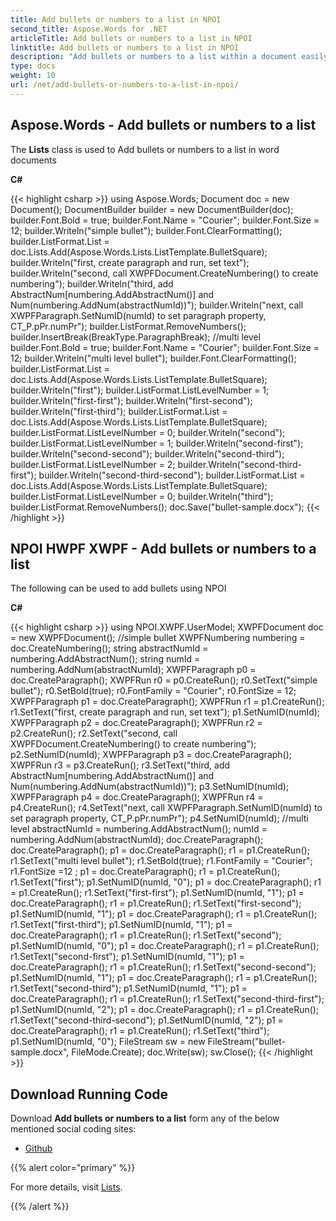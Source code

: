 ```yaml
---
title: Add bullets or numbers to a list in NPOI
second_title: Aspose.Words for .NET
articleTitle: Add bullets or numbers to a list in NPOI
linktitle: Add bullets or numbers to a list in NPOI
description: "Add bullets or numbers to a list within a document easily and fast instead of using NPOI in C#."
type: docs
weight: 10
url: /net/add-bullets-or-numbers-to-a-list-in-npoi/
---
```


## Aspose.Words - Add bullets or numbers to a list

The **Lists** class is used to Add bullets or numbers to a list in word documents

**C#**

{{< highlight csharp >}}
using Aspose.Words;
Document doc = new Document();
DocumentBuilder builder = new DocumentBuilder(doc);
builder.Font.Bold = true;
builder.Font.Name = "Courier";
builder.Font.Size = 12;
builder.Writeln("simple bullet");
builder.Font.ClearFormatting();
builder.ListFormat.List = doc.Lists.Add(Aspose.Words.Lists.ListTemplate.BulletSquare);
builder.Writeln("first, create paragraph and run, set text");
builder.Writeln("second, call XWPFDocument.CreateNumbering() to create numbering");
builder.Writeln("third, add AbstractNum[numbering.AddAbstractNum()] and Num(numbering.AddNum(abstractNumId))");
builder.Writeln("next, call XWPFParagraph.SetNumID(numId) to set paragraph property, CT_P.pPr.numPr");
builder.ListFormat.RemoveNumbers();
builder.InsertBreak(BreakType.ParagraphBreak);
//multi level
builder.Font.Bold = true;
builder.Font.Name = "Courier";
builder.Font.Size = 12;
builder.Writeln("multi level bullet");
builder.Font.ClearFormatting();
builder.ListFormat.List = doc.Lists.Add(Aspose.Words.Lists.ListTemplate.BulletSquare);
builder.Writeln("first");
builder.ListFormat.ListLevelNumber = 1;
builder.Writeln("first-first");
builder.Writeln("first-second");
builder.Writeln("first-third");
builder.ListFormat.List = doc.Lists.Add(Aspose.Words.Lists.ListTemplate.BulletSquare);
builder.ListFormat.ListLevelNumber = 0;
builder.Writeln("second");
builder.ListFormat.ListLevelNumber = 1;
builder.Writeln("second-first");
builder.Writeln("second-second");
builder.Writeln("second-third");
builder.ListFormat.ListLevelNumber = 2;
builder.Writeln("second-third-first");
builder.Writeln("second-third-second");
builder.ListFormat.List = doc.Lists.Add(Aspose.Words.Lists.ListTemplate.BulletSquare);
builder.ListFormat.ListLevelNumber = 0;
builder.Writeln("third");
builder.ListFormat.RemoveNumbers();
doc.Save("bullet-sample.docx");
{{< /highlight >}}

## NPOI HWPF XWPF - Add bullets or numbers to a list

The following can be used to add bullets using NPOI

**C#**

{{< highlight csharp >}}
using NPOI.XWPF.UserModel;
XWPFDocument doc = new XWPFDocument();
//simple bullet
XWPFNumbering numbering = doc.CreateNumbering();
string abstractNumId = numbering.AddAbstractNum();
string numId = numbering.AddNum(abstractNumId);
XWPFParagraph p0 = doc.CreateParagraph();
XWPFRun r0 = p0.CreateRun();
r0.SetText("simple bullet");
r0.SetBold(true);
r0.FontFamily = "Courier";
r0.FontSize = 12;
XWPFParagraph p1 = doc.CreateParagraph();
XWPFRun r1 = p1.CreateRun();
r1.SetText("first, create paragraph and run, set text");
p1.SetNumID(numId);
XWPFParagraph p2 = doc.CreateParagraph();
XWPFRun r2 = p2.CreateRun();
r2.SetText("second, call XWPFDocument.CreateNumbering() to create numbering");
p2.SetNumID(numId);
XWPFParagraph p3 = doc.CreateParagraph();
XWPFRun r3 = p3.CreateRun();
r3.SetText("third, add AbstractNum[numbering.AddAbstractNum()] and Num(numbering.AddNum(abstractNumId))");
p3.SetNumID(numId);
XWPFParagraph p4 = doc.CreateParagraph();
XWPFRun r4 = p4.CreateRun();
r4.SetText("next, call XWPFParagraph.SetNumID(numId) to set paragraph property, CT_P.pPr.numPr");
p4.SetNumID(numId);
//multi level
abstractNumId = numbering.AddAbstractNum();
numId = numbering.AddNum(abstractNumId);
doc.CreateParagraph();
doc.CreateParagraph();
p1 = doc.CreateParagraph();
r1 = p1.CreateRun();
r1.SetText("multi level bullet");
r1.SetBold(true);
r1.FontFamily = "Courier";
r1.FontSize =12 ;
p1 = doc.CreateParagraph();
r1 = p1.CreateRun();
r1.SetText("first");
p1.SetNumID(numId, "0");
p1 = doc.CreateParagraph();
r1 = p1.CreateRun();
r1.SetText("first-first");
p1.SetNumID(numId, "1");
p1 = doc.CreateParagraph();
r1 = p1.CreateRun();
r1.SetText("first-second");
p1.SetNumID(numId, "1");
p1 = doc.CreateParagraph();
r1 = p1.CreateRun();
r1.SetText("first-third");
p1.SetNumID(numId, "1");
p1 = doc.CreateParagraph();
r1 = p1.CreateRun();
r1.SetText("second");
p1.SetNumID(numId, "0");
p1 = doc.CreateParagraph();
r1 = p1.CreateRun();
r1.SetText("second-first");
p1.SetNumID(numId, "1");
p1 = doc.CreateParagraph();
r1 = p1.CreateRun();
r1.SetText("second-second");
p1.SetNumID(numId, "1");
p1 = doc.CreateParagraph();
r1 = p1.CreateRun();
r1.SetText("second-third");
p1.SetNumID(numId, "1");
p1 = doc.CreateParagraph();
r1 = p1.CreateRun();
r1.SetText("second-third-first");
p1.SetNumID(numId, "2");
p1 = doc.CreateParagraph();
r1 = p1.CreateRun();
r1.SetText("second-third-second");
p1.SetNumID(numId, "2");
p1 = doc.CreateParagraph();
r1 = p1.CreateRun();
r1.SetText("third");
p1.SetNumID(numId, "0");
FileStream sw = new FileStream("bullet-sample.docx", FileMode.Create);
doc.Write(sw);
sw.Close();
{{< /highlight >}}

## Download Running Code

Download **Add bullets or numbers to a list** form any of the below mentioned social coding sites:

- [Github](https://github.com/aspose-words/Aspose.Words-for-.NET/releases/download/Aspose.WordsVsNPOI_1.0/Add.bullets.or.numbers.to.a.list.Aspose.Words.zip)

{{% alert color="primary" %}}

For more details, visit [Lists](https://reference.aspose.com/words/net/aspose.words.lists/listcollection/add/#add/).

{{% /alert %}}
